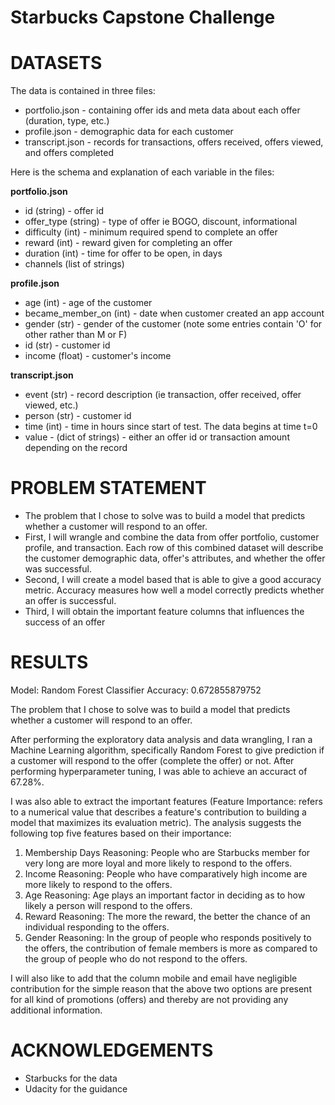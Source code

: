 # Starbucks Capstone Challenge

# DATASETS

The data is contained in three files:

* portfolio.json - containing offer ids and meta data about each offer (duration, type, etc.)
* profile.json - demographic data for each customer
* transcript.json - records for transactions, offers received, offers viewed, and offers completed

Here is the schema and explanation of each variable in the files:

**portfolio.json**
* id (string) - offer id
* offer_type (string) - type of offer ie BOGO, discount, informational
* difficulty (int) - minimum required spend to complete an offer
* reward (int) - reward given for completing an offer
* duration (int) - time for offer to be open, in days
* channels (list of strings)

**profile.json**
* age (int) - age of the customer 
* became_member_on (int) - date when customer created an app account
* gender (str) - gender of the customer (note some entries contain 'O' for other rather than M or F)
* id (str) - customer id
* income (float) - customer's income

**transcript.json**
* event (str) - record description (ie transaction, offer received, offer viewed, etc.)
* person (str) - customer id
* time (int) - time in hours since start of test. The data begins at time t=0
* value - (dict of strings) - either an offer id or transaction amount depending on the record

# PROBLEM STATEMENT
- The problem that I chose to solve was to build a model that predicts whether a customer will respond to an offer.
- First, I will wrangle and combine the data from offer portfolio, customer profile, and transaction. Each row of this combined dataset will describe the customer demographic data, offer's attributes, and whether the offer was successful.
- Second, I will create a model based that is able to give a good accuracy metric. Accuracy measures how well a model correctly predicts whether an offer is successful.
- Third, I will obtain the important feature columns that influences the success of an offer

# RESULTS
Model: Random Forest Classifier
Accuracy: 0.672855879752

The problem that I chose to solve was to build a model that predicts whether a customer will respond to an offer.

After performing the exploratory data analysis and data wrangling, I ran a Machine Learning algorithm, specifically Random Forest to give prediction if a customer will respond to the offer (complete the offer) or not. After performing hyperparameter tuning, I was able to achieve an accuract of 67.28%.

I was also able to extract the important features (Feature Importance: refers to a numerical value that describes a feature's contribution to building a model that maximizes its evaluation metric). The analysis suggests the following top five features based on their importance:

1. Membership Days
Reasoning: People who are Starbucks member for very long are more loyal and more likely to respond to the offers.
2. Income
Reasoning: People who have comparatively high income are more likely to respond to the offers.
3. Age
Reasoning: Age plays an important factor in deciding as to how likely a person will respond to the offers.
4. Reward
Reasoning: The more the reward, the better the chance of an individual responding to the offers.
5. Gender
Reasoning: In the group of people who responds positively to the offers, the contribution of female members is more as compared to the group of people who do not respond to the offers.

I will also like to add that the column mobile and email have negligible contribution for the simple reason that the above two options are present for all kind of promotions (offers) and thereby are not providing any additional information.

# ACKNOWLEDGEMENTS
- Starbucks for the data
- Udacity for the guidance
